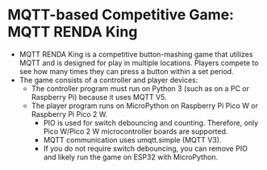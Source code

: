 # MQTT-based Competitive Game: MQTT RENDA King

- MQTT RENDA King is a competitive button-mashing game that utilizes MQTT and is designed for play in multiple locations. Players compete to see how many times they can press a button within a set period.
- The game consists of a controller and player devices:
   - The controller program must run on Python 3 (such as on a PC or Raspberry Pi) because it uses MQTT V5.
   - The player program runs on MicroPython on Raspberry Pi Pico W or Raspberry Pi Pico 2 W.
      - PIO is used for switch debouncing and counting. Therefore, only Pico W/Pico 2 W microcontroller boards are supported.
      - MQTT communication uses umqtt.simple (MQTT V3).
      - If you do not require switch debouncing, you can remove PIO and likely run the game on ESP32 with MicroPython.
